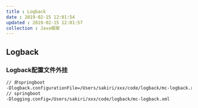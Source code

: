 ```yaml
---
title : Logback
date : 2019-02-15 12:01:54
updated : 2019-02-15 12:01:57
collection : Java框架
---
```


## Logback

### Logback配置文件外挂

```sh
// 非springboot
-Dlogback.configurationFile=/Users/sakiri/xxx/code/logback/mc-logback.xml
// springboot
-Dlogging.config=/Users/sakiri/xxx/code/logback/mc-logback.xml
```